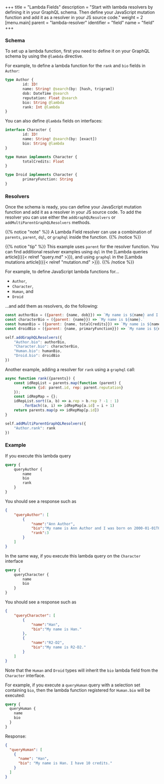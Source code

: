 +++
title = "Lambda Fields"
description = "Start with lambda resolvers by defining it in your GraphQL schema. Then define your JavaScript mutation function and add it as a resolver in your JS source code."
weight = 2
[menu.main]
    parent = "lambda-resolver"
    identifier = "field"
    name = "field"
+++

### Schema

To set up a lambda function, first you need to define it on your GraphQL schema by using the `@lambda` directive.

For example, to define a lambda function for the `rank` and `bio` fields in `Author`: 

```graphql
type Author {
        id: ID!
        name: String! @search(by: [hash, trigram])
        dob: DateTime @search
        reputation: Float @search
        bio: String @lambda
        rank: Int @lambda
}
```

You can also define `@lambda` fields on interfaces:

```graphql
interface Character {
        id: ID!
        name: String! @search(by: [exact])
        bio: String @lambda
}

type Human implements Character {
        totalCredits: Float
}

type Droid implements Character {
        primaryFunction: String
}
```

### Resolvers

Once the schema is ready, you can define your JavaScript mutation function and add it as a resolver in your JS source code. 
To add the resolver you can use either the `addGraphQLResolvers` or `addMultiParentGraphQLResolvers` methods.

{{% notice "note" %}}
A Lambda Field resolver can use a combination of `parents`, `parent`, `dql`, or `graphql` inside the function.
{{% /notice %}}

{{% notice "tip" %}}
This example uses `parent` for the resolver function. You can find additional resolver examples using `dql` in the [Lambda queries article]({{< relref "query.md" >}}), and using `graphql` in the [Lambda mutations article]({{< relref "mutation.md" >}}).
{{% /notice %}}

For example, to define JavaScript lambda functions for... 
- `Author`, 
- `Character`, 
- `Human`, and 
- `Droid`

...and add them as resolvers, do the following:

```javascript
const authorBio = ({parent: {name, dob}}) => `My name is ${name} and I was born on ${dob}.`
const characterBio = ({parent: {name}}) => `My name is ${name}.`
const humanBio = ({parent: {name, totalCredits}}) => `My name is ${name}. I have ${totalCredits} credits.`
const droidBio = ({parent: {name, primaryFunction}}) => `My name is ${name}. My primary function is ${primaryFunction}.`

self.addGraphQLResolvers({
    "Author.bio": authorBio,
    "Character.bio": characterBio,
    "Human.bio": humanBio,
    "Droid.bio": droidBio
})
```

Another example, adding a resolver for `rank` using a `graphql` call:

```javascript
async function rank({parents}) {
    const idRepList = parents.map(function (parent) {
        return {id: parent.id, rep: parent.reputation}
    });
    const idRepMap = {};
    idRepList.sort((a, b) => a.rep > b.rep ? -1 : 1)
        .forEach((a, i) => idRepMap[a.id] = i + 1)
    return parents.map(p => idRepMap[p.id])
}

self.addMultiParentGraphQLResolvers({
    "Author.rank": rank
})
```

### Example

If you execute this lambda query

```graphql
query {
	queryAuthor {
		name
		bio
		rank
	}
}
```

You should see a response such as

```json
{
	"queryAuthor": [
		{
			"name":"Ann Author",
			"bio":"My name is Ann Author and I was born on 2000-01-01T00:00:00Z.",
			"rank":3
		}
	]
}
```

In the same way, if you execute this lambda query on the `Character` interface

```graphql
query {
	queryCharacter {
		name
		bio
	}
}
```

You should see a response such as

```json
{
	"queryCharacter": [
		{
			"name":"Han",
			"bio":"My name is Han."
		},
		{
			"name":"R2-D2",
			"bio":"My name is R2-D2."
		}
	]
}
```

Note that the `Human` and `Droid` types will inherit the `bio` lambda field from the `Character` interface. 

For example, if you execute a `queryHuman` query with a selection set containing `bio`, then the lambda function registered for `Human.bio` will be executed:

```graphql
query {
  queryHuman {
    name
    bio
  }
}
```

Response:

```json
{
  "queryHuman": [
    {
      "name": "Han",
      "bio": "My name is Han. I have 10 credits."
    }
  ]
}
```
